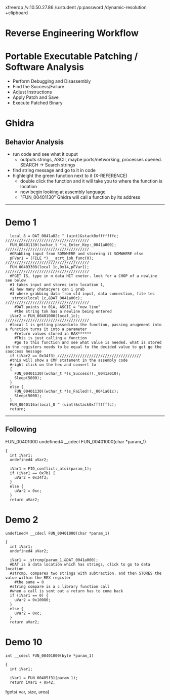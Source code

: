 xfreerdp /v:10.50.27.86 /u:student /p:password /dynamic-resolution +clipboard

# Reverse Engineering Workflow
# Portable Executable Patching / Software Analysis
- Perform Debugging and Disassembly
- Find the Success/Failure
- Adjust Instructions
- Apply Patch and Save
- Execute Patched Binary
# Ghidra
## Behavior Analysis
- run code and see what it ouput
  - outputs strings, ASCII, maybe ports/networking, processes opened.
SEARCH -> Search strings
- find string message and go to it in code
- highleight the green function next to it (X-REFERENCE)
  - double click the function and it will take you to where the function is location
  - now begin looking at assembly language
  - "FUN_00401130" Ghidra will call a function by its address

-----------------------------------------------------------------------------------------------
# Demo 1
```shell
  local_8 = DAT_0041a02c ^ (uint)&stack0xfffffffc; /////////////////////////////////////
  FUN_00401130((wchar_t *)s_Enter_Key:_0041a000); /////////////////////////////////////
  #GRabbing input from SOMWHERE and storeing it SOMWHERE else
  pFVar1 = (FILE *)___acrt_iob_func(0); /////////////////////////////////////
  FUN_00403308(local_1c,0x14,pFVar1); /////////////////////////////////////
  #FGET IS, type in n data HIT eneter. look for a CHOP of a newline see below
  #1 takes input and stores into location 1, 
  #2 how many chatacyers can i grab
  #3 where grabbing data from std input, data connection, file tec
  _strtok(local_1c,&DAT_0041a00c); /////////////////////////////////////
    #DAT points to 01A, ASCII = "new line"
    #the string tok has a newline being entered
  iVar2 = FUN_00401000(local_1c); /////////////////////////////////////
  #local 1 is getting passedinto the function, passing arugement into a function turns it into a parameter
    #return values stored in RAX******
    #This is just calling a function
    #go to this function and see what value is needed. what is stored in the registers needs to be equal to the decided value to get ge the sauccess message
  if (iVar2 == 0x34f3) /////////////////////////////////////
  #this will show a CMP statement in the assembly code
  #right click on the hex and convert to 
  {
    FUN_00401130((wchar_t *)s_Success!!._0041a010);
    Sleep(5000);
  }
  else {
    FUN_00401130((wchar_t *)s_Failed!!._0041a01c);
    Sleep(5000);
  }
  FUN_0040116a(local_8 ^ (uint)&stack0xfffffffc);
  return;
```
-----------------------------------------------------------------------------------------------
## Following
FUN_00401000
undefined4 __cdecl FUN_00401000(char *param_1)
```shell
{
  int iVar1;
  undefined4 uVar2;
  
  iVar1 = FID_conflict:_atoi(param_1);
  if (iVar1 == 0x7b) {
    uVar2 = 0x34f3;
  }
  else {
    uVar2 = 0xc;
  }
  return uVar2;
```
# Demo 2
```shell
undefined4 __cdecl FUN_00401000(char *param_1)

{
  int iVar1;
  undefined4 uVar2;
  
  iVar1 = _strcmp(param_1,&DAT_0041a000);
  #DAT is a data location which has strings, click to go to data location
  #strcmp, compares two strings with subtraction. and then STORES the value within the REX register
    #the same = 0
  #string compare is a c library function call
  #when a call is sent out a return has to come back
  if (iVar1 == 0) {
    uVar2 = 0x10080;
  }
  else {
    uVar2 = 0xc;
  }
  return uVar2;
```
# Demo 10
```shell
int __cdecl FUN_00401000(byte *param_1)

{
  int iVar1;
  
  iVar1 = FUN_00405f31(param_1);
  return iVar1 + 0x42;
```
fgets( var, size, area)

